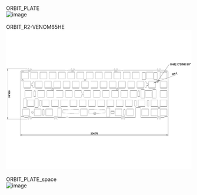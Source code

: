<br/>ORBIT_PLATE<br/>![image](./ORBIT_PLATE.png)<br/>
<br/>ORBIT_R2-VENOM65HE<br/>![image](./ORBIT_R2-VENOM65HE.png)<br/>
<br/>ORBIT_PLATE_space<br/>![image](./ORBIT_PLATE_space.png)<br/>
